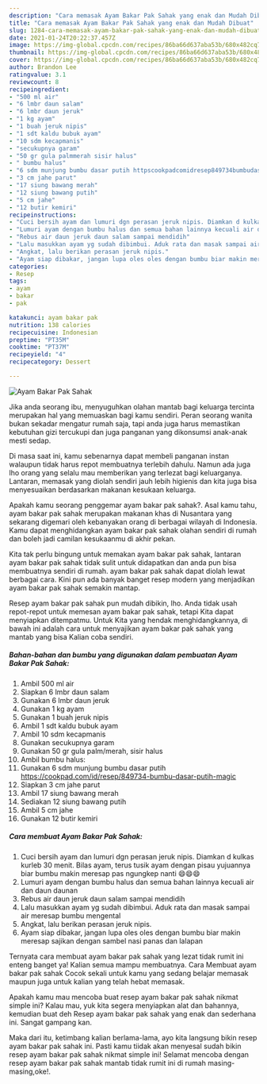 ```yaml
---
description: "Cara memasak Ayam Bakar Pak Sahak yang enak dan Mudah Dibuat"
title: "Cara memasak Ayam Bakar Pak Sahak yang enak dan Mudah Dibuat"
slug: 1284-cara-memasak-ayam-bakar-pak-sahak-yang-enak-dan-mudah-dibuat
date: 2021-01-24T20:22:37.457Z
image: https://img-global.cpcdn.com/recipes/86ba66d637aba53b/680x482cq70/ayam-bakar-pak-sahak-foto-resep-utama.jpg
thumbnail: https://img-global.cpcdn.com/recipes/86ba66d637aba53b/680x482cq70/ayam-bakar-pak-sahak-foto-resep-utama.jpg
cover: https://img-global.cpcdn.com/recipes/86ba66d637aba53b/680x482cq70/ayam-bakar-pak-sahak-foto-resep-utama.jpg
author: Brandon Lee
ratingvalue: 3.1
reviewcount: 8
recipeingredient:
- "500 ml air"
- "6 lmbr daun salam"
- "6 lmbr daun jeruk"
- "1 kg ayam"
- "1 buah jeruk nipis"
- "1 sdt kaldu bubuk ayam"
- "10 sdm kecapmanis"
- "secukupnya garam"
- "50 gr gula palmmerah sisir halus"
- " bumbu halus"
- "6 sdm munjung bumbu dasar putih httpscookpadcomidresep849734bumbudasarputihmagic"
- "3 cm jahe parut"
- "17 siung bawang merah"
- "12 siung bawang putih"
- "5 cm jahe"
- "12 butir kemiri"
recipeinstructions:
- "Cuci bersih ayam dan lumuri dgn perasan jeruk nipis. Diamkan d kulkas kurleb 30 menit. Bilas ayam, terus tusik ayam dengan pisau yujuannya biar bumbu makin meresap pas ngungkep nanti 😄😄😄"
- "Lumuri ayam dengan bumbu halus dan semua bahan lainnya kecuali air dan daun daunan"
- "Rebus air daun jeruk daun salam sampai mendidih"
- "Lalu masukkan ayam yg sudah dibimbui. Aduk rata dan masak sampai air meresap bumbu mengental"
- "Angkat, lalu berikan perasan jeruk nipis."
- "Ayam siap dibakar, jangan lupa oles oles dengan bumbu biar makin meresap sajikan dengan sambel nasi panas dan lalapan"
categories:
- Resep
tags:
- ayam
- bakar
- pak

katakunci: ayam bakar pak 
nutrition: 138 calories
recipecuisine: Indonesian
preptime: "PT35M"
cooktime: "PT37M"
recipeyield: "4"
recipecategory: Dessert

---
```



![Ayam Bakar Pak Sahak](https://img-global.cpcdn.com/recipes/86ba66d637aba53b/680x482cq70/ayam-bakar-pak-sahak-foto-resep-utama.jpg)

Jika anda seorang ibu, menyuguhkan olahan mantab bagi keluarga tercinta merupakan hal yang memuaskan bagi kamu sendiri. Peran seorang  wanita bukan sekadar mengatur rumah saja, tapi anda juga harus memastikan kebutuhan gizi tercukupi dan juga panganan yang dikonsumsi anak-anak mesti sedap.

Di masa  saat ini, kamu sebenarnya dapat membeli panganan instan walaupun tidak harus repot membuatnya terlebih dahulu. Namun ada juga lho orang yang selalu mau memberikan yang terlezat bagi keluarganya. Lantaran, memasak yang diolah sendiri jauh lebih higienis dan kita juga bisa menyesuaikan berdasarkan makanan kesukaan keluarga. 



Apakah kamu seorang penggemar ayam bakar pak sahak?. Asal kamu tahu, ayam bakar pak sahak merupakan makanan khas di Nusantara yang sekarang digemari oleh kebanyakan orang di berbagai wilayah di Indonesia. Kamu dapat menghidangkan ayam bakar pak sahak olahan sendiri di rumah dan boleh jadi camilan kesukaanmu di akhir pekan.

Kita tak perlu bingung untuk memakan ayam bakar pak sahak, lantaran ayam bakar pak sahak tidak sulit untuk didapatkan dan anda pun bisa membuatnya sendiri di rumah. ayam bakar pak sahak dapat diolah lewat berbagai cara. Kini pun ada banyak banget resep modern yang menjadikan ayam bakar pak sahak semakin mantap.

Resep ayam bakar pak sahak pun mudah dibikin, lho. Anda tidak usah repot-repot untuk memesan ayam bakar pak sahak, tetapi Kita dapat menyiapkan ditempatmu. Untuk Kita yang hendak menghidangkannya, di bawah ini adalah cara untuk menyajikan ayam bakar pak sahak yang mantab yang bisa Kalian coba sendiri.

<!--inarticleads1-->

##### Bahan-bahan dan bumbu yang digunakan dalam pembuatan Ayam Bakar Pak Sahak:

1. Ambil 500 ml air
1. Siapkan 6 lmbr daun salam
1. Gunakan 6 lmbr daun jeruk
1. Gunakan 1 kg ayam
1. Gunakan 1 buah jeruk nipis
1. Ambil 1 sdt kaldu bubuk ayam
1. Ambil 10 sdm kecapmanis
1. Gunakan secukupnya garam
1. Gunakan 50 gr gula palm/merah, sisir halus
1. Ambil  bumbu halus:
1. Gunakan 6 sdm munjung bumbu dasar putih https://cookpad.com/id/resep/849734-bumbu-dasar-putih-magic
1. Siapkan 3 cm jahe parut
1. Ambil 17 siung bawang merah
1. Sediakan 12 siung bawang putih
1. Ambil 5 cm jahe
1. Gunakan 12 butir kemiri




<!--inarticleads2-->

##### Cara membuat Ayam Bakar Pak Sahak:

1. Cuci bersih ayam dan lumuri dgn perasan jeruk nipis. Diamkan d kulkas kurleb 30 menit. Bilas ayam, terus tusik ayam dengan pisau yujuannya biar bumbu makin meresap pas ngungkep nanti 😄😄😄
1. Lumuri ayam dengan bumbu halus dan semua bahan lainnya kecuali air dan daun daunan
1. Rebus air daun jeruk daun salam sampai mendidih
1. Lalu masukkan ayam yg sudah dibimbui. Aduk rata dan masak sampai air meresap bumbu mengental
1. Angkat, lalu berikan perasan jeruk nipis.
1. Ayam siap dibakar, jangan lupa oles oles dengan bumbu biar makin meresap sajikan dengan sambel nasi panas dan lalapan




Ternyata cara membuat ayam bakar pak sahak yang lezat tidak rumit ini enteng banget ya! Kalian semua mampu membuatnya. Cara Membuat ayam bakar pak sahak Cocok sekali untuk kamu yang sedang belajar memasak maupun juga untuk kalian yang telah hebat memasak.

Apakah kamu mau mencoba buat resep ayam bakar pak sahak nikmat simple ini? Kalau mau, yuk kita segera menyiapkan alat dan bahannya, kemudian buat deh Resep ayam bakar pak sahak yang enak dan sederhana ini. Sangat gampang kan. 

Maka dari itu, ketimbang kalian berlama-lama, ayo kita langsung bikin resep ayam bakar pak sahak ini. Pasti kamu tiidak akan menyesal sudah bikin resep ayam bakar pak sahak nikmat simple ini! Selamat mencoba dengan resep ayam bakar pak sahak mantab tidak rumit ini di rumah masing-masing,oke!.

